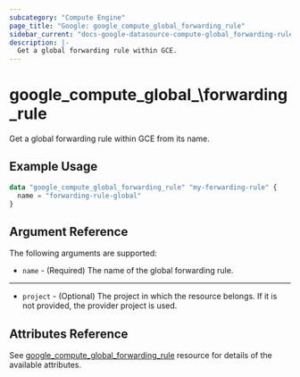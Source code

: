 ```yaml
---
subcategory: "Compute Engine"
page_title: "Google: google_compute_global_forwarding_rule"
sidebar_current: "docs-google-datasource-compute-global_forwarding-rule"
description: |-
  Get a global forwarding rule within GCE.
---
```


# google\_compute\_global_\forwarding\_rule

Get a global forwarding rule within GCE from its name.

## Example Usage

```tf
data "google_compute_global_forwarding_rule" "my-forwarding-rule" {
  name = "forwarding-rule-global"
}
```

## Argument Reference

The following arguments are supported:

* `name` - (Required) The name of the global forwarding rule.

- - -

* `project` - (Optional) The project in which the resource belongs. If it
    is not provided, the provider project is used.

## Attributes Reference
See [google_compute_global_forwarding_rule](https://www.terraform.io/docs/providers/google/r/compute_global_forwarding_rule.html) resource for details of the available attributes.
